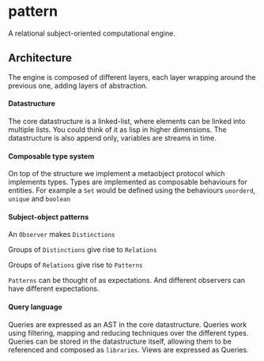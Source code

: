 pattern
=======

A relational subject-oriented computational engine.

## Architecture

The engine is composed of different layers, each layer wrapping around the previous one, adding layers of abstraction.

#### Datastructure
The core datastructure is a linked-list, where elements can be linked into multiple lists. You could think of it as lisp in higher dimensions. The datastructure is also append only, variables are streams in time.

#### Composable type system
On top of the structure we implement a metaobject protocol which implements types. Types are implemented as composable behaviours for entities.
For example a `Set` would be defined using the behaviours `unorderd`, `unique` and `boolean`

#### Subject-object patterns
An `Observer` makes `Distinctions`

Groups of `Distinctions` give rise to `Relations`

Groups of `Relations` give rise to `Patterns`


`Patterns` can be thought of as expectations. And different observers can have different expectations.

#### Query language
Queries are expressed as an AST in the core datastructure. Queries work using filtering, mapping and reducing techniques over the different types. Queries can be stored in the datastructure itself, allowing them to be referenced and composed as `libraries`. Views are expressed as Queries.
